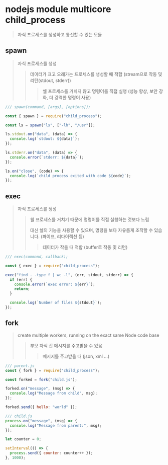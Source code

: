 # nodejs module multicore child_process

> 자식 프로세스를 생성하고 통신할 수 있는 모듈

## spawn

> 자식 프로세스를 생성
>
> > 데이터가 크고 오래가는 프로세스를 생성할 때 적합 (stream으로 작동 및 리턴(stdout, stderr))
> >
> > > 쉘 프로세스를 거치지 않고 명령어를 직접 실행 (성능 향상, 보안 강화, 더 강력한 명령어 사용)

```ts
/// spawn(command, [args], [options]);

const { spawn } = require("child_process");

const ls = spawn("ls", ["-lh", "/usr"]);

ls.stdout.on("data", (data) => {
  console.log(`stdout: ${data}`);
});

ls.stderr.on("data", (data) => {
  console.error(`stderr: ${data}`);
});

ls.on("close", (code) => {
  console.log(`child process exited with code ${code}`);
});
```

## exec

> 자식 프로세스를 생성
>
> > 쉘 프로세스를 거치기 때문에 명령어를 직접 실행하는 것보다 느림
> >
> > 대신 쉘의 기능을 사용할 수 있으며, 명령을 보다 자유롭게 조작할 수 있습니다. (파이프, 리다이렉션 등)
> >
> > > 데이터가 작을 때 적합 (buffer로 작동 및 리턴)

```js
/// exec(command, callback);

const { exec } = require("child_process");

exec("find . -type f | wc -l", (err, stdout, stderr) => {
  if (err) {
    console.error(`exec error: ${err}`);
    return;
  }

  console.log(`Number of files ${stdout}`);
});
```

## fork

> create multiple workers, running on the exact same Node code base
>
> > 부모 자식 간 메시지를 주고받을 수 있음
> >
> > > 메시지를 주고받을 때 (json, xml ...)

```js
/// parent.js
const { fork } = require("child_process");

const forked = fork("child.js");

forked.on("message", (msg) => {
  console.log("Message from child", msg);
});

forked.send({ hello: "world" });
```

```js
/// child.js
process.on("message", (msg) => {
  console.log("Message from parent:", msg);
});

let counter = 0;

setInterval(() => {
  process.send({ counter: counter++ });
}, 1000);
```
